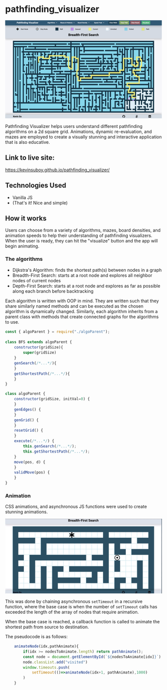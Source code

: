 # pathfinding_visualizer

![Pathfinding Visualizer](./img/pv.png)

Pathfinding Visualizer helps users understand different pathfinding algorithms on a 2d square grid. Animations, dynamic re-evaluation, and mazes are employed to create a visually stunning and interactive application that is also educative.

## Link to live site:
https://kevinsuboy.github.io/pathfinding_visualizer/

## Technologies Used
- Vanilla JS
- (That's it! Nice and simple)

## How it works
Users can choose from a variety of algorithms, mazes, board densities, and animation speeds to help their understanding of pathfinding visualizers. When the user is ready, they can hit the "visualize" button and the app will begin animating.

### The algorithms
- Dijkstra's Algorithm: finds the shortest path(s) between nodes in a graph
- Breadth-First Search: starts at a root node and explores all neighbor nodes of current nodes
- Depth-First Search: starts at a root node and explores as far as possible along each branch before backtracking

Each algorithm is written with OOP in mind. They are written such that they share similarly named methods and can be executed as the chosen algorithm is dynamically changed. Similarly, each algorithm inherits from a parent class with methods that create connected graphs for the algorithms to use.

```javascript
const { algoParent } = require("./algoParent");

class BFS extends algoParent {
    constructor(gridSize){
        super(gridSize)
    }
    genSearch(/*...*/){
    }
    getShortestPath(/*...*/){
    }
}
```
```javascript
class algoParent {
    constructor(gridSize, initVal=0) {
    }
    genEdges() {
    }
    genGrid() {
    }
    resetGrid() {
    }
    execute(/*...*/) {
        this.genSearch(/*...*/);
        this.getShortestPath(/*...*/);
    }
    move(pos, d) {
    }
    validMove(pos) {
    }
}
```
### Animation
CSS animations, and asynchronous JS functions were used to create stunning animations.

![Pathfinding Visualizer](./img/pv-1.gif)

This was done by chaining asynchronous ```setTimeout``` in a recursive function, where the base case is when the number of ```setTimeout``` calls has exceeded the length of the array of nodes that require animation.

When the base case is reached, a callback function is called to animate the shortest path from source to destination.

The pseudocode is as follows:

```javascript
    animateNode(idx,pathAnimate){
        if(idx >= nodesToAnimate.length) return pathAnimate();
        const node = document.getElementById(`${nodesToAnimate[idx]}`)
        node.classList.add("visited")
        window.timeouts.push(
            setTimeout(()=>animateNode(idx+1, pathAnimate),1000)
        )
    }
```
